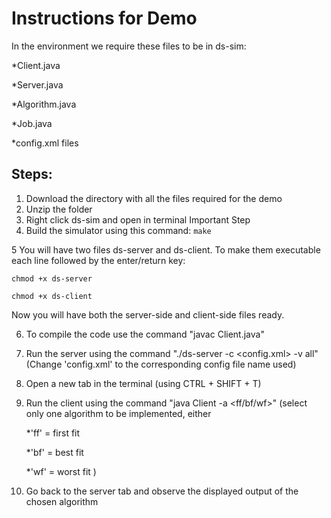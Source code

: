 # Instructions for Demo

In the environment we require these files to be in ds-sim:



*Client.java


*Server.java


*Algorithm.java


*Job.java


*config.xml files


## Steps:
1. Download the directory with all the files required for the demo
2. Unzip the folder
3. Right click ds-sim and open in terminal
Important Step
4. Build the simulator using this command:
```make```

5 You will have two files ds-server and ds-client. To make them executable each line followed by the enter/return key:
```
chmod +x ds-server
```
```
chmod +x ds-client
```
Now you will have both the server-side and client-side files ready.

6. To compile the code use the command "javac Client.java" 
7. Run the server using the command "./ds-server -c <config.xml> -v all"
(Change 'config.xml' to the corresponding config file name used)
8. Open a new tab in the terminal (using CTRL + SHIFT + T)
9. Run the client using the command "java Client -a <ff/bf/wf>"
(select only one algorithm to be implemented, either 


   *'ff' = first fit


   *'bf' = best fit


   *'wf' = worst fit )


10. Go back to the server tab and observe the displayed output of the chosen algorithm

